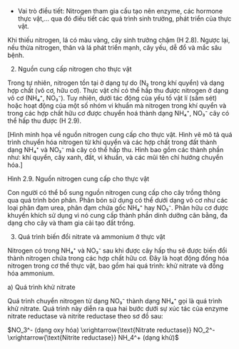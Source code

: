 - Vai trò điều tiết: Nitrogen tham gia cấu tạo nên enzyme, các hormone thực vật,... qua đó điều tiết các quá trình sinh trưởng, phát triển của thực vật.

Khi thiếu nitrogen, lá có màu vàng, cây sinh trưởng chậm (H 2.8). Ngược lại, nếu thừa nitrogen, thân và lá phát triển mạnh, cây yếu, dễ đổ và mắc sâu bệnh.

2. Nguồn cung cấp nitrogen cho thực vật

Trong tự nhiên, nitrogen tồn tại ở dạng tự do (N₂ trong khí quyển) và dạng hợp chất (vô cơ, hữu cơ). Thực vật chỉ có thể hấp thu được nitrogen ở dạng vô cơ (NH₄⁺, NO₃⁻). Tuy nhiên, dưới tác động của yếu tố vật lí (sấm sét) hoặc hoạt động của một số nhóm vi khuẩn mà nitrogen trong khí quyển và trong các hợp chất hữu cơ được chuyển hoá thành dạng NH₄⁺, NO₃⁻ cây có thể hấp thu được (H 2.9).

[Hình minh họa về nguồn nitrogen cung cấp cho thực vật. Hình vẽ mô tả quá trình chuyển hóa nitrogen từ khí quyển và các hợp chất trong đất thành dạng NH₄⁺ và NO₃⁻ mà cây có thể hấp thu. Hình bao gồm các thành phần như: khí quyển, cây xanh, đất, vi khuẩn, và các mũi tên chỉ hướng chuyển hóa.]

Hình 2.9. Nguồn nitrogen cung cấp cho thực vật

Con người có thể bổ sung nguồn nitrogen cung cấp cho cây trồng thông qua quá trình bón phân. Phân bón sử dụng có thể dưới dạng vô cơ như các loại phân đạm urea, phân đạm chứa gốc NH₄⁺ hay NO₃⁻. Phân hữu cơ được khuyến khích sử dụng vì nó cung cấp thành phần dinh dưỡng cân bằng, đa dạng cho cây và tham gia cải tạo đất trồng.

3. Quá trình biến đổi nitrate và ammonium ở thực vật

Nitrogen có trong NH₄⁺ và NO₃⁻ sau khi được cây hấp thu sẽ được biến đổi thành nitrogen chứa trong các hợp chất hữu cơ. Đây là hoạt động đồng hóa nitrogen trong cơ thể thực vật, bao gồm hai quá trình: khử nitrate và đồng hóa ammonium.

a) Quá trình khử nitrate

Quá trình chuyển nitrogen từ dạng NO₃⁻ thành dạng NH₄⁺ gọi là quá trình khử nitrate. Quá trình này diễn ra qua hai bước dưới sự xúc tác của enzyme nitrate reductase và nitrite reductase theo sơ đồ sau:

$NO_3^- (dạng oxy hóa) \xrightarrow{\text{Nitrate reductase}} NO_2^- \xrightarrow{\text{Nitrite reductase}} NH_4^+ (dạng khử)$